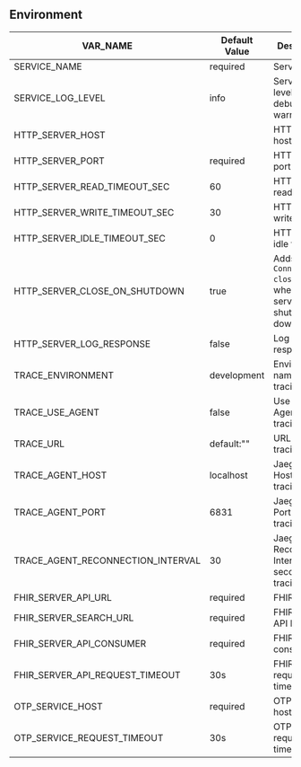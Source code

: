 ## Environment

| VAR_NAME                          | Default Value | Description                                                        |
|-----------------------------------|---------------|--------------------------------------------------------------------|
| SERVICE_NAME                      | required      | Service name                                                       |
| SERVICE_LOG_LEVEL                 | info          | Service log level (trace, debug, info, warn, error)                |
| HTTP_SERVER_HOST                  |               | HTTP server host                                                   |
| HTTP_SERVER_PORT                  | required      | HTTP server port                                                   |
| HTTP_SERVER_READ_TIMEOUT_SEC      | 60            | HTTP server read timeout                                           |
| HTTP_SERVER_WRITE_TIMEOUT_SEC     | 30            | HTTP server write timeout                                          |
| HTTP_SERVER_IDLE_TIMEOUT_SEC      | 0             | HTTP server idle timeout                                           |
| HTTP_SERVER_CLOSE_ON_SHUTDOWN     | true          | Adds a `Connection: close` header when the server is shutting down |
| HTTP_SERVER_LOG_RESPONSE          | false         | Log HTTP responses                                                 |
| TRACE_ENVIRONMENT                 | development   | Environment name for tracing                                       |
| TRACE_USE_AGENT                   | false         | Use Jaeger Agent for tracing                                       |
| TRACE_URL                         | default:""    | URL for tracing                                                    |
| TRACE_AGENT_HOST                  | localhost     | Jaeger Agent Host for tracing                                      |
| TRACE_AGENT_PORT                  | 6831          | Jaeger Agent Port for tracing                                      |
| TRACE_AGENT_RECONNECTION_INTERVAL | 30            | Jaeger Agent Reconnection Interval seconds for tracing             |
| FHIR_SERVER_API_URL               | required      | FHIR API host                                                      |
| FHIR_SERVER_SEARCH_URL            | required      | FHIR Search API host                                               |
| FHIR_SERVER_API_CONSUMER          | required      | FHIR API consumer                                                  |
| FHIR_SERVER_API_REQUEST_TIMEOUT   | 30s           | FHIR API request timeout                                           |
| OTP_SERVICE_HOST                  | required      | OTP service host                                                   |
| OTP_SERVICE_REQUEST_TIMEOUT       | 30s           | OTP service request timeout                                        |